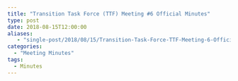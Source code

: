 ```yaml
---
title: "Transition Task Force (TTF) Meeting #6 Official Minutes"
type: post
date: 2018-08-15T12:00:00
aliases:
   - "single-post/2018/08/15/Transition-Task-Force-TTF-Meeting-6-Official-Minutes"
categories:
  - "Meeting Minutes"
tags:
  - Minutes
---
```




